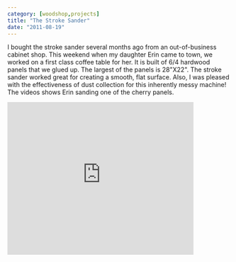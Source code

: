 ```yaml
---
category: [woodshop,projects]
title: "The Stroke Sander"
date: "2011-08-19"
---
```


I bought the stroke sander several months ago from an out-of-business cabinet shop. This weekend when my daughter Erin came to town, we worked on a first class coffee table for her. It is built of 6/4 hardwood panels that we glued up. The largest of the panels is 28"X22". The stroke sander worked great for creating a smooth, flat surface. Also, I was pleased with the effectiveness of dust collection for this inherently messy machine! The videos shows Erin sanding one of the cherry panels.

<iframe width="420" height="345" src="http://www.youtube.com/embed/aOU4A78U8ZY" frameborder="0" allowfullscreen></iframe>


